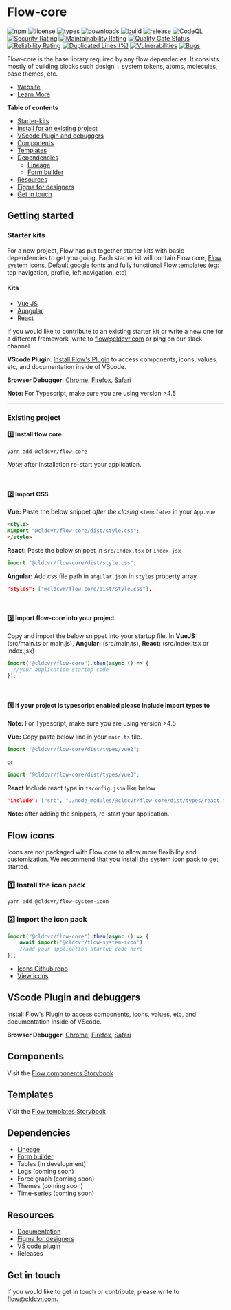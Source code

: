# Flow-core 
![npm](https://badgen.net/npm/v/@cldcvr/flow-core) ![license](https://badgen.net/npm/license/@cldcvr/flow-core) ![types](https://badgen.net/npm/types/@cldcvr/flow-core) ![downloads](https://badgen.net//npm/dw/@cldcvr/flow-core) ![build](https://github.com/cldcvr/flow-core/actions/workflows/build.yml/badge.svg) ![release](https://github.com/cldcvr/flow-core/actions/workflows/release.yml/badge.svg) ![CodeQL](https://github.com/cldcvr/flow-core/workflows/CodeQL/badge.svg) [![Security Rating](https://sonarcloud.io/api/project_badges/measure?project=cldcvr_flow-core&metric=security_rating)](https://sonarcloud.io/summary/new_code?id=cldcvr_flow-core) [![Maintainability Rating](https://sonarcloud.io/api/project_badges/measure?project=cldcvr_flow-core&metric=sqale_rating)](https://sonarcloud.io/summary/new_code?id=cldcvr_flow-core) [![Quality Gate Status](https://sonarcloud.io/api/project_badges/measure?project=cldcvr_flow-core&metric=alert_status)](https://sonarcloud.io/summary/new_code?id=cldcvr_flow-core) [![Reliability Rating](https://sonarcloud.io/api/project_badges/measure?project=cldcvr_flow-core&metric=reliability_rating)](https://sonarcloud.io/summary/new_code?id=cldcvr_flow-core) [![Duplicated Lines (%)](https://sonarcloud.io/api/project_badges/measure?project=cldcvr_flow-core&metric=duplicated_lines_density)](https://sonarcloud.io/summary/new_code?id=cldcvr_flow-core) [![Vulnerabilities](https://sonarcloud.io/api/project_badges/measure?project=cldcvr_flow-core&metric=vulnerabilities)](https://sonarcloud.io/summary/new_code?id=cldcvr_flow-core) [![Bugs](https://sonarcloud.io/api/project_badges/measure?project=cldcvr_flow-core&metric=bugs)](https://sonarcloud.io/summary/new_code?id=cldcvr_flow-core)



Flow-core is the base library required by any flow dependecies. It consists mostly of building blocks such design + system tokens, atoms, molecules, base themes, etc.

* [Website](https://flow.cldcvr.com/)
* [Learn More](https://github.com/cldcvr/flow-core/blob/main/ABOUT.md)

**Table of contents**
* [Starter-kits](#Starter-kits)
* [Install for an existing project](#Existing-project)
* [VScode Plugin and debuggers](#VScode-Plugin-and-debuggers)
* [Components](https://flow.cldcvr.com/v2/index.html)
* [Templates](https://flow.cldcvr.com/templates/index.html)
* [Dependencies](#Dependencies)
	* [Lineage](https://github.com/cldcvr/flow-lineage)
	* [Form builder](https://github.com/cldcvr/flow-form-builder)
* [Resources](#Resources)
* [Figma for designers](https://www.figma.com/community/file/1240565037876928288/Flow-UI-Kit)
* [Get in touch](#Get-in-touch)

## Getting started

### Starter kits

For a new project, Flow has put together starter kits with basic dependencies to get you going. Each starter kit will contain Flow core, [Flow system icons](https://github.com/cldcvr/flow-icon), Default google fonts and fully functional Flow templates (eg: top navigation, profile, left navigation, etc)

#### Kits
* [Vue JS](https://github.com/cldcvr/flow-starterkit-vue)
* [Aungular](https://github.com/cldcvr/flow-starterkit-angular)
* [React](https://github.com/cldcvr/flow-starterkit-react)

If you would like to contribute to an existing starter kit or write a new one for a different framework, write to flow@cldcvr.com or ping on our slack channel.

**VScode Plugin**: [Install Flow's Plugin](https://marketplace.visualstudio.com/items?itemName=dev-vikas.flow-intellisense-vscode) to access components, icons, values, etc, and documentation inside of VScode.

**Browser Debugger**: [Chrome](https://chrome.google.com/webstore/detail/web-component-devtools/gdniinfdlmmmjpnhgnkmfpffipenjljo), [Firefox](https://addons.mozilla.org/en-US/firefox/addon/web-component-devtools/), [Safari](https://developer.apple.com/documentation/safariservices/safari_web_extensions/adding_a_web_development_tool_to_safari_web_inspector)

**Note:** For Typescript, make sure you are using version >4.5

---

### Existing project

#### 1️⃣ Install flow core
```yarn add @cldcvr/flow-core```

*Note:* after installation re-start your application.

<br>

#### 2️⃣ Import CSS 
**Vue:**
Paste the below snippet *after the closing `<template>`* in your `App.vue` 

```html
<style>
@import "@cldcvr/flow-core/dist/style.css";
</style> 
```
**React:** Paste the below snippet in `src/index.tsx` or `index.jsx`

```JavaScript
import "@cldcvr/flow-core/dist/style.css";
```
**Angular:** Add css file path in `angular.json` in `styles` property array.

```JSON
"styles": ["@cldcvr/flow-core/dist/style.css"],

```

<br>

#### 3️⃣ Import flow-core into your project

Copy and import the below snippet into your startup file. In **VueJS:** (src/main.ts or main.js), **Angular:** (src/main.ts), **React:** (src/index.tsx or index.jsx)
```JavaScript
import("@cldcvr/flow-core").then(async () => {
  //your application startup code
});
```

<br>

#### 4️⃣ If your project is typescript enabled please include import types to
**Note:** For Typescript, make sure you are using version >4.5

**Vue:** 
Copy paste below line in your `main.ts` file.
```JavaScript
import "@cldcvr/flow-core/dist/types/vue2";
```
or 
```JavaScript
import "@cldcvr/flow-core/dist/types/vue3";
```

**React**
Include react type in `tsconfig.json` like below
```JSON
"include": ["src", "./node_modules/@cldcvr/flow-core/dist/types/react.ts"]
```

**Note:** after adding the snippets, re-start your application.


## Flow icons

Icons are not packaged with Flow core to allow more flexibility and customization. We recommend that you install the system icon pack to get started.

### 1️⃣ Install the icon pack 
```
yarn add @cldcvr/flow-system-icon
```

### 2️⃣ Import the icon pack 

```javascript
import("@cldcvr/flow-core").then(async () => {
	await import('@cldcvr/flow-system-icon');
	//add your application startup code here
});
```
* [Icons Github repo](https://github.com/cldcvr/flow-icon)
* [View icons](https://flow.cldcvr.com/icons/index.html)


## VScode Plugin and debuggers
[Install Flow's Plugin](https://marketplace.visualstudio.com/items?itemName=dev-vikas.flow-intellisense-vscode) to access components, icons, values, etc, and documentation inside of VScode.

**Browser Debugger**: [Chrome](https://chrome.google.com/webstore/detail/web-component-devtools/gdniinfdlmmmjpnhgnkmfpffipenjljo), [Firefox](https://addons.mozilla.org/en-US/firefox/addon/web-component-devtools/), [Safari](https://developer.apple.com/documentation/safariservices/safari_web_extensions/adding_a_web_development_tool_to_safari_web_inspector)


## Components
Visit the [Flow components Storybook](https://flow.cldcvr.com/v2/index.html)


## Templates
Visit the [Flow templates Storybook](https://flow.cldcvr.com/templates/index.html)

## Dependencies
* [Lineage](https://github.com/cldcvr/flow-lineage)
* [Form builder](https://github.com/cldcvr/flow-form-builder)
* Tables (In development)
* Logs (coming soon)
* Force graph (coming soon)
* Themes (coming soon)
* Time-series (coming soon)


## Resources
* [Documentation](https://drive.google.com/drive/u/0/folders/1K4TLqpqrY0BNjQZ4fwZK_ZF-9M69Q4is)
* [Figma for designers](https://www.figma.com/community/file/1240565037876928288/Flow-UI-Kit)
* [VS code plugin](https://marketplace.visualstudio.com/items?itemName=dev-vikas.flow-intellisense-vscode)
* Releases

## Get in touch
If you would like to get in touch or contribute, please write to flow@cldcvr.com.
